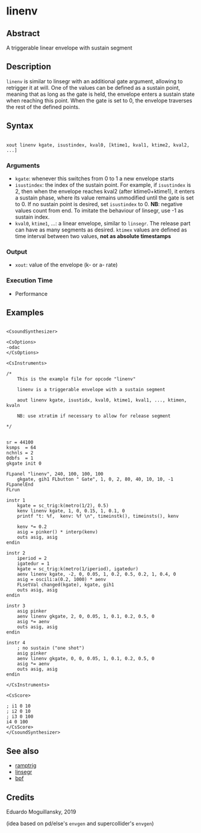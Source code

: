 # linenv

## Abstract

A triggerable linear envelope with sustain segment 


## Description

`linenv` is similar to linsegr with an additional gate argument, allowing
to retrigger it at will. One of the values can be defined as a sustain point,
meaning that as long as the gate is held, the envelope enters a sustain
state when reaching this point. When the gate is set to 0, the envelope traverses
the rest of the defined points.

## Syntax

```csound

xout linenv kgate, isustindex, kval0, [ktime1, kval1, ktime2, kval2, ...]

```

### Arguments

* `kgate`: whenever this switches from 0 to 1 a new envelope starts
* `isustindex`: the index of the sustain point. For example, if `isustindex` is 2, then 
when the envelope reaches kval2 (after ktime0+ktime1), it enters a sustain phase, where
its value remains unmodified until the gate is set to 0. If no sustain point is desired,
set `isustindex` to 0. **NB**: negative values count from end. To imitate the behaviour of
linsegr, use -1 as sustain index.
* `kval0`, `ktime1`, ...: a linear envelope, similar to `linsegr`. The release part can have
as many segments as desired. `ktimex` values are defined as time interval between two values,
**not as absolute timestamps**

### Output

* `xout`: value of the envelope (k- or a- rate)

### Execution Time

* Performance

## Examples

```csound 

<CsoundSynthesizer>

<CsOptions>
-odac
</CsOptions>

<CsInstruments>

/*
    This is the example file for opcode "linenv"
    
    linenv is a triggerable envelope with a sustain segment

    aout linenv kgate, isustidx, kval0, ktime1, kval1, ..., ktimen, kvaln

    NB: use xtratim if necessary to allow for release segment 
    
*/


sr = 44100
ksmps  = 64
nchnls = 2
0dbfs  = 1
gkgate init 0

FLpanel "linenv", 240, 100, 100, 100
	gkgate, gih1 FLbutton " Gate", 1, 0, 2, 80, 40, 10, 10, -1  
FLpanelEnd
FLrun

instr 1
    kgate = sc_trig:k(metro(1/2), 0.5)
    kenv linenv kgate, 1, 0, 0.15, 1, 0.1, 0
    printf "t: %f,  kenv: %f \n", timeinstk(), timeinsts(), kenv

    kenv *= 0.2
    asig = pinker() * interp(kenv)
    outs asig, asig
endin

instr 2
    iperiod = 2
    igatedur = 1
    kgate = sc_trig:k(metro(1/iperiod), igatedur)
    aenv linenv kgate, -2, 0, 0.05, 1, 0.2, 0.5, 0.2, 1, 0.4, 0
    asig = oscili:a(0.2, 1000) * aenv
    FLsetVal changed(kgate), kgate, gih1
    outs asig, asig
endin

instr 3
	asig pinker
	aenv linenv gkgate, 2, 0, 0.05, 1, 0.1, 0.2, 0.5, 0
	asig *= aenv
	outs asig, asig
endin

instr 4
    ; no sustain ("one shot")
    asig pinker
	aenv linenv gkgate, 0, 0, 0.05, 1, 0.1, 0.2, 0.5, 0
	asig *= aenv
	outs asig, asig
endin
    
</CsInstruments>

<CsScore>

; i1 0 10
; i2 0 10
; i3 0 100
i4 0 100
</CsScore>
</CsoundSynthesizer>

```


## See also

* [ramptrig](ramptrig.md)
* [linsegr](https://csound.com/docs/manual/linsegr.html)
* [bpf](https://csound.com/docs/manual/bpf.html)

## Credits

Eduardo Moguillansky, 2019

(idea based on pd/else's `envgen` and supercollider's `envgen`)
